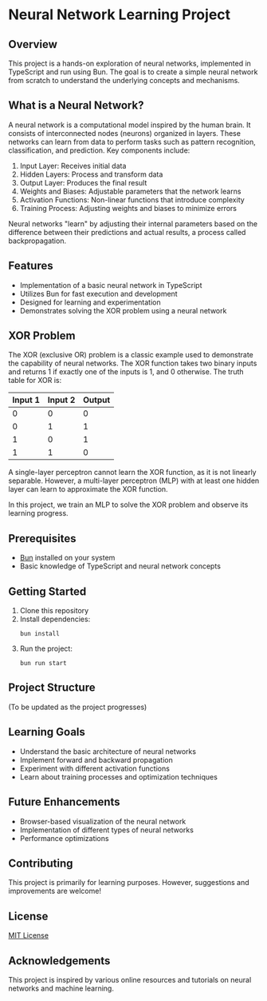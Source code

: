 # Neural Network Learning Project

## Overview

This project is a hands-on exploration of neural networks, implemented in TypeScript and run using Bun. The goal is to create a simple neural network from scratch to understand the underlying concepts and mechanisms.

## What is a Neural Network?

A neural network is a computational model inspired by the human brain. It consists of interconnected nodes (neurons) organized in layers. These networks can learn from data to perform tasks such as pattern recognition, classification, and prediction. Key components include:

1. Input Layer: Receives initial data
2. Hidden Layers: Process and transform data
3. Output Layer: Produces the final result
4. Weights and Biases: Adjustable parameters that the network learns
5. Activation Functions: Non-linear functions that introduce complexity
6. Training Process: Adjusting weights and biases to minimize errors

Neural networks "learn" by adjusting their internal parameters based on the difference between their predictions and actual results, a process called backpropagation.

## Features

- Implementation of a basic neural network in TypeScript
- Utilizes Bun for fast execution and development
- Designed for learning and experimentation
- Demonstrates solving the XOR problem using a neural network

## XOR Problem

The XOR (exclusive OR) problem is a classic example used to demonstrate the capability of neural networks. The XOR function takes two binary inputs and returns 1 if exactly one of the inputs is 1, and 0 otherwise. The truth table for XOR is:

| Input 1 | Input 2 | Output |
|---------|---------|--------|
|    0    |    0    |    0   |
|    0    |    1    |    1   |
|    1    |    0    |    1   |
|    1    |    1    |    0   |

A single-layer perceptron cannot learn the XOR function, as it is not linearly separable. However, a multi-layer perceptron (MLP) with at least one hidden layer can learn to approximate the XOR function.

In this project, we train an MLP to solve the XOR problem and observe its learning progress.

## Prerequisites

- [Bun](https://bun.sh/) installed on your system
- Basic knowledge of TypeScript and neural network concepts

## Getting Started

1. Clone this repository
2. Install dependencies:
   ```
   bun install
   ```
3. Run the project:
   ```
   bun run start
   ```

## Project Structure

(To be updated as the project progresses)

## Learning Goals

- Understand the basic architecture of neural networks
- Implement forward and backward propagation
- Experiment with different activation functions
- Learn about training processes and optimization techniques

## Future Enhancements

- Browser-based visualization of the neural network
- Implementation of different types of neural networks
- Performance optimizations

## Contributing

This project is primarily for learning purposes. However, suggestions and improvements are welcome!

## License

[MIT License](LICENSE)

## Acknowledgements

This project is inspired by various online resources and tutorials on neural networks and machine learning.

